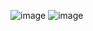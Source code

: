 ![image](https://github.com/michaelokoroike/Courses/assets/39680418/b70da523-3394-48b2-9734-3185ff5c8888)
![image](https://github.com/michaelokoroike/Courses/assets/39680418/5f9605be-80c4-4f74-a41e-56db467c71fa)
